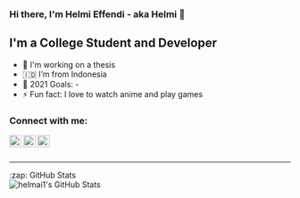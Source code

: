 ### Hi there, I'm Helmi Effendi - aka Helmi 👋

## I'm a College Student and Developer

- 🌱 I'm working on a thesis
- 🇮🇩  I’m from Indonesia
- 🥅 2021 Goals: -
- ⚡ Fun fact: I love to watch anime and play games

### Connect with me:

[<img align="left" alt="helmai1 | Twitter" width="22px" src="https://cdn.jsdelivr.net/npm/simple-icons@v3/icons/facebook.svg" />][facebook]
[<img align="left" alt="helmai1 | LinkedIn" width="22px" src="https://cdn.jsdelivr.net/npm/simple-icons@v3/icons/linkedin.svg" />][linkedin]
[<img align="left" alt="helmai1 | Instagram" width="22px" src="https://cdn.jsdelivr.net/npm/simple-icons@v3/icons/instagram.svg" />][instagram]

<br />
<br />

---


  <summary>:zap: GitHub Stats</summary>

  <img align="left" alt="helmai1's GitHub Stats" src="https://github-readme-stats.codestackr.vercel.app/api?username=helmai1&show_icons=true&hide_border=true" />


[facebook]: https://facebook.com/helmieffendis/
[instagram]: https://instagram.com/helmieffendi_s/
[linkedin]: https://linkedin.com/in/helmi-siswo-effendi-250473156/
